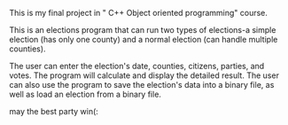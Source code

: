 
This is my final project in " C++ Object oriented programming" course. 

This is an elections program that can run two types of elections-a simple election (has only one county) and a normal election (can handle multiple counties). 

The user can enter the election's date, counties, citizens, parties, and votes. The program will calculate and display the detailed result. The user can also use the program to save the election's data into a binary file, as well as load an election from a binary file. 

may the best party win(:

